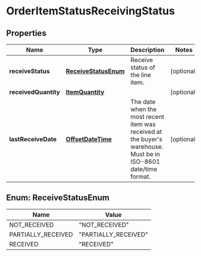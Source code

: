 # OrderItemStatusReceivingStatus

## Properties
Name | Type | Description | Notes
------------ | ------------- | ------------- | -------------
**receiveStatus** | [**ReceiveStatusEnum**](#ReceiveStatusEnum) | Receive status of the line item. |  [optional]
**receivedQuantity** | [**ItemQuantity**](ItemQuantity.md) |  |  [optional]
**lastReceiveDate** | [**OffsetDateTime**](OffsetDateTime.md) | The date when the most recent item was received at the buyer&#x27;s warehouse. Must be in ISO-8601 date/time format. |  [optional]

<a name="ReceiveStatusEnum"></a>
## Enum: ReceiveStatusEnum
Name | Value
---- | -----
NOT_RECEIVED | &quot;NOT_RECEIVED&quot;
PARTIALLY_RECEIVED | &quot;PARTIALLY_RECEIVED&quot;
RECEIVED | &quot;RECEIVED&quot;
